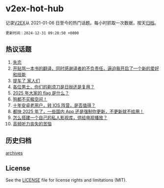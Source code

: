 # v2ex-hot-hub

 记录[V2EX](https://www.v2ex.com/)从 2021-01-06 日至今的热门话题。每小时抓取一次数据，按天[归档](archives)。

`更新时间：2024-12-31 09:28:50 +0800`

## 热议话题

1. [失恋](https://www.v2ex.com/t/1101221)
1. [开贴骂一本书的翻译，同时感谢译者的不负责任，逼迫我开启了一个新的爱好和技能](https://www.v2ex.com/t/1101161)
1. [提车了 家人们](https://www.v2ex.com/t/1101155)
1. [各位男士，你们的剃须刀是日抛还是复用？](https://www.v2ex.com/t/1101200)
1. [2025 年大家的 flag 是什么？](https://www.v2ex.com/t/1101258)
1. [狗都不买极空间！](https://www.v2ex.com/t/1101182)
1. [十年安卓老用户，转 IOS 阵营，是否值得？](https://www.v2ex.com/t/1101339)
1. [都快 2025 年了，一些国内 App 还是强制你更新，不更新就不给用！](https://www.v2ex.com/t/1101309)
1. [怎么搭建一个自己的私人影视库，供给电视播放？](https://www.v2ex.com/t/1101218)
1. [高频听力丧失的苦恼](https://www.v2ex.com/t/1101266)

## 历史归档

[archives](archives)

## License

See the [LICENSE](LICENSE) file for license rights and limitations (MIT).
